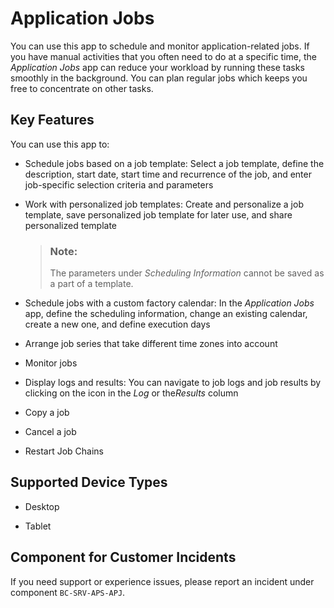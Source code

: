<!-- loio37e7a011a524405882af49cce79f0fb4 -->

# Application Jobs



You can use this app to schedule and monitor application-related jobs. If you have manual activities that you often need to do at a specific time, the *Application Jobs* app can reduce your workload by running these tasks smoothly in the background. You can plan regular jobs which keeps you free to concentrate on other tasks.



## Key Features

You can use this app to:



-   Schedule jobs based on a job template: Select a job template, define the description, start date, start time and recurrence of the job, and enter job-specific selection criteria and parameters

-   Work with personalized job templates: Create and personalize a job template, save personalized job template for later use, and share personalized template

    > ### Note:  
    > The parameters under *Scheduling Information* cannot be saved as a part of a template.

-   Schedule jobs with a custom factory calendar: In the *Application Jobs* app, define the scheduling information, change an existing calendar, create a new one, and define execution days

-   Arrange job series that take different time zones into account

-   Monitor jobs

-   Display logs and results: You can navigate to job logs and job results by clicking on the icon in the *Log* or the*Results* column

-   Copy a job

-   Cancel a job

-   Restart Job Chains




<a name="loio37e7a011a524405882af49cce79f0fb4__supported_devices"/>

## Supported Device Types

-   Desktop

-   Tablet




<a name="loio37e7a011a524405882af49cce79f0fb4__customer_component"/>

## Component for Customer Incidents

If you need support or experience issues, please report an incident under component `BC-SRV-APS-APJ`.

